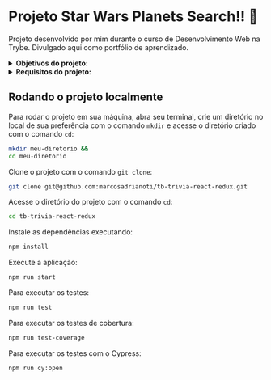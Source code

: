# Projeto Star Wars Planets Search!! :telescope:
Projeto desenvolvido por mim durante o curso de Desenvolvimento Web na Trybe. Divulgado aqui como portfólio de aprendizado.

<details>
<summary><strong>Objetivos do projeto:</strong></summary>

  * Desenvolver uma lista com filtros de planetas do universo de Star Wars usando `Context API` e `Hooks` para controlar os estados globais.
  * Verificar se eu era capaz de:
    * Utilizar a `Context API` do `React` para gerenciar estado.
    * Utilizar o `React Hook useState`.
    * Utilizar o `React Hook useContext`.
    * Utilizar o `React Hook useEffect`.
    * Criar `React Hooks` customizados.
    * Escrever testes para garantir que sua aplicação possua uma boa cobertura de testes.
</details>
<details>
<summary><strong> Requisitos do projeto:</strong></summary>

  * Fazer uma requisição para o endpoint `/planets` da API de Star Wars e preencha uma tabela com os dados retornados, com exceção dos da coluna `residents`.
  * Criar um filtro de texto para a tabela.
  * Criar um filtro para valores numéricos.
  * Implementar múltiplos filtros numéricos.
  * Desenvolver testes para atingir 30% de cobertura total da aplicação.
  * Não utilizar filtros repetidos.
  * Apagar um filtro de valor numérico ao clicar no ícone de X de um dos filtros e apaguar todas filtragens numéricas simultaneamente ao clicar em outro botão de Remover todas filtragens.
  * Desenvolver testes para atingir 60% de cobertura total da aplicação.
  * Ordenar as colunas de forma ascendente ou descendente.
</details>
  
## Rodando o projeto localmente

Para rodar o projeto em sua máquina, abra seu terminal, crie um diretório no local de sua preferência com o comando `mkdir` e acesse o diretório criado com o comando `cd`:

```bash
mkdir meu-diretorio &&
cd meu-diretorio
```

Clone o projeto com o comando `git clone`:

```bash
git clone git@github.com:marcosadrianoti/tb-trivia-react-redux.git
```

Acesse o diretório do projeto com o comando `cd`:

```bash
cd tb-trivia-react-redux
```

Instale as dependências executando:

```bash
npm install
```

Execute a aplicação:

```bash
npm run start
```

Para executar os testes:

```bash
npm run test
```

Para executar os testes de cobertura:

```bash
npm run test-coverage
```
Para executar os testes com o Cypress:

```bash
npm run cy:open
```
